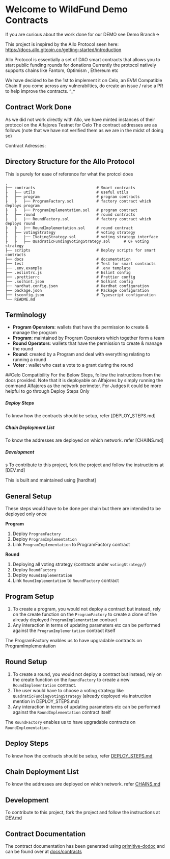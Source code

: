 # Welcome to WildFund Demo Contracts

If you are curious about the work done for our DEMO see Demo Branch->

This project is inspired by the Allo Protocol seen here: https://docs.allo.gitcoin.co/getting-started/introduction

Allo Protocol is essentially a set of DAO smart contracts that allows you to start public funding rounds for donations
Currently the protocol natively supports chains like Fantom, Optimism , Ethereum etc 

We have decided to be the 1st to implement it on Celo, an EVM Compatible Chain
If you come across any vulnerabilties, do create an issue / raise a PR to help improve the contracts. ^_^

## Contract Work Done
As we did not work directly with Allo, we have minted instances of their protocol on the Alfajores Testnet for Celo
The contract addresses are as follows (note that we have not verified them as we are in the midst of doing so)

Contract Adresses:


## Directory Structure for the Allo Protocol

This is purely for ease of reference for what the protcol does

```
.
├── contracts                           # Smart contracts
├   ├── utils                           # useful utils
├   ├── program                         # program contracts
├   ├   ├── ProgramFactory.sol          # factory contract which deploys program
├   ├   ├── ProgramImplementation.sol   # program contract
├   ├── round                           # round contracts
├   ├   ├── RoundFactory.sol            # factory contract which deploys round
├   ├   ├── RoundImplementation.sol     # round contract 
├   ├── votingStrategy                  # voting strategy
├   ├   ├── IVotingStrategy.sol         # voting strategy interface
├   ├   ├── QuadraticFundingVotingStrategy.sol      # QF voting strategy
├── scripts                             # Deploy scripts for smart contracts
├── docs                                # documentation 
├── test                                # Test for smart contracts
├── .env.example                        # .env template
├── .eslintrc.js                        # Eslint config
├── .prettierrc                         # Prettier config
├── .solhint.json                       # Solhint config
├── hardhat.config.json                 # Hardhat configuration
├── package.json                        # Package configuration
├── tsconfig.json                       # Typescript configuration
└── README.md
```


## Terminology

- **Program Operators**: wallets that have the permission to create & manage the program
- **Program**: maintained by Program Operators which together form a team
- **Round Operators**: wallets that have the permission to create & manage the round
- **Round**: created by a Program and deal with everything relating to running a round
- **Voter** : wallet who cast a vote to a grant during the round

##Celo Compatibility
For the Below Steps, follow the instructions from the docs provided. Note that it is deployable on Alfajores by simply running the command Alfajores as the network perimeter. For Judges it could be more helpful to go through Deploy Steps Only

##### Deploy Steps

To know how the contracts should be setup, refer [DEPLOY_STEPS.md]


##### Chain Deployment List

To know the addresses are deployed on which network. refer [CHAINS.md]
##### Development
s
To contribute to this project, fork the project and follow the instructions at [DEV.md]

This is built and maintained using [hardhat]

## General Setup

These steps would have to be done per chain but there are intended to be deployed only once

**Program**
1. Deploy `ProgramFactory`
2. Deploy `ProgramImplementation`
3. Link `ProgramImplementation` to ProgramFactory contract 

**Round**
1. Deploying all voting strategy (contracts under `votingStrategy/`)
2. Deploy `RoundFactory`
3. Deploy `RoundImplementation`
4. Link `RoundImplementation` to `RoundFactory` contract


## Program Setup

1. To create a program, you would not deploy a contract but instead, rely on the create function on the `ProgramFactory` to create a clone of the already deployed `ProgramImplementation` contract
2. Any interaction in terms of updating parameters etc can be performed against the `ProgramImplementation` contract itself


The ProgramFactory enables us to have upgradable contracts on ProgramImplementation


## Round Setup

1. To create a round, you would not deploy a contract but instead, rely on the create function on the `RoundFactory` to create a new `RoundImplementation` contract.
2. The user would have to choose a voting strategy like `QuadraticFundingVotingStrategy` (already deployed via instruction mention in DEPLOY_STEPS.md)
3. Any interaction in terms of updating parameters etc can be performed against the `RoundImplementation` contract itself


The `RoundFactory` enables us to have upgradable contracts on `RoundImplementation`.


## Deploy Steps

To know how the contracts should be setup, refer [DEPLOY_STEPS.md](docs/DEPLOY_STEPS.md)


## Chain Deployment List

To know the addresses are deployed on which network. refer [CHAINS.md](docs/CHAINS.md)

## Development

To contribute to this project, fork the project and follow the instructions at [DEV.md](docs/DEV.md)

## Contract Documentation

The contract documentation has been generated using [primitive-dodoc](https://github.com/primitivefinance/primitive-dodoc) and can be found over at [docs/contracts](docs/contracts/)
